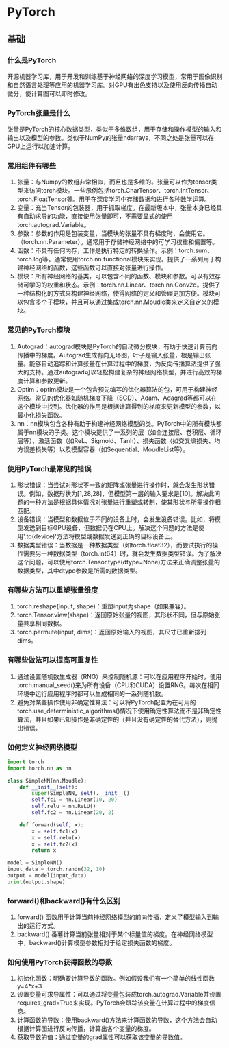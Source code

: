 # PyTorch

## 基础

### 什么是PyTorch

开源机器学习库，用于开发和训练基于神经网络的深度学习模型，常用于图像识别和自然语言处理等应用的机器学习库。对GPU有出色支持以及使用反向传播自动微分，使计算图可以即时修改。

### PyTorch张量是什么

张量是PyTorch的核心数据类型，类似于多维数组，用于存储和操作模型的输入和输出以及模型的参数。类似于NumPy的张量ndarrays，不同之处是张量可以在GPU上运行以加速计算。

### 常用组件有哪些

1. 张量：与Numpy的数组非常相似，而且也是多维的。张量可以作为tensor类型来访问torch模块。一些示例包括torch.CharTensor、torch.IntTensor、torch.FloatTensor等。用于在深度学习中存储数据和进行各种数学运算。
2. 变量：充当Tensor的包装器，用于抓取梯度。在最新版本中，张量本身已经具有自动求导的功能，直接使用张量即可，不需要显式的使用torch.autograd.Variable。
3. 参数：参数的作用是包装变量，当模块的张量不具有梯度时，会使用它。（torch.nn.Parameter）。通常用于存储神经网络中的可学习权重和偏置等。
4. 函数：不具有任何内存，工作是执行特定的转换操作。示例：torch.sum、torch.log等。通常使用torch.nn.functional模块来实现。提供了一系列用于构建神经网络的函数，这些函数可以直接对张量进行操作。
5. 模块：所有神经网络的基类，可以包含不同的函数、模块和参数。可以有效存储可学习的权重和状态。示例：torch.nn.Linear、torch.nn.Conv2d。提供了一种结构化的方式来构建神经网络，使得网络的定义和管理更加方便。模块可以包含多个子模块，并且可以通过集成torch.nn.Moudle类来定义自定义的模块。

### 常见的PyTorch模块

1. Autograd：autograd模块是PyTorch的自动微分模块，有助于快速计算前向传播中的梯度。Autograd生成有向无环图，叶子是输入张量，根是输出张量。能够自动追踪和计算张量在计算过程中的梯度，为反向传播算法提供了强大的支持。通过autograd可以轻松构建复杂的神经网络模型，并进行高效的梯度计算和参数更新。
2. Optim：optim模块是一个包含预先编写的优化器算法的包，可用于构建神经网络。常见的优化器如随机梯度下降（SGD）、Adam、Adagrad等都可以在这个模块中找到。优化器的作用是根据计算得到的梯度来更新模型的参数，以最小化损失函数。
3. nn：nn模块包含各种有助于构建神经网络模型的类。PyTorch中的所有模块都属于nn模块的子类。这个模块提供了一系列的层（如全连接层、卷积层、循环层等）、激活函数（如ReL、Sigmoid、Tanh）、损失函数（如交叉熵损失、均方误差损失等）以及模型容器（如Sequential、MoudleList等）。

### 使用PyTorch最常见的错误

1. 形状错误：当尝试对形状不一致的矩阵或张量进行操作时，就会发生形状错误。例如，数据形状为[1,28,28]，但模型第一层的输入要求是[10]。解决此问题的一种方法是根据具体情况对张量进行重塑或转制，使其形状与所需操作相匹配。
2. 设备错误：当模型和数据位于不同的设备上时，会发生设备错误。比如，将模型发送到目标GPU设备，但数据仍在CPU上。解决这个问题的方法是使用'.to(device)'方法将模型或数据发送到正确的目标设备上。
3. 数据类型错误：当数据是一种数据类型（如torch.float32），而尝试执行的操作需要另一种数据类型（torch.int64）时，就会发生数据类型错误。为了解决这个问题，可以使用torch.Tensor.type(dtype=None)方法来正确调整张量的数据类型，其中dtype参数是所需的数据类型。

### 有哪些方法可以重塑张量维度

1. torch.reshape(input, shape)：重塑input为shape（如果兼容）。
2. torch.Tensor.view(shape)：返回原始张量的视图，其形状不同，但与原始张量共享相同数据。
3. torch.permute(input, dims)：返回原始输入的视图，其尺寸已重新排列dims。

### 有哪些做法可以提高可重复性

1. 通过设置随机数生成器（RNG）来控制随机源：可以在应用程序开始时，使用torch.manual_seed()来为所有设备（CPU和CUDA）设置RNG。每次在相同环境中运行应用程序时都可以生成相同的一系列随机数。
2. 避免对某些操作使用非确定性算法：可以将PyTorch配置为在可用的torch.use_deterministic_algorithms()情况下使用确定性算法而不是非确定性算法，并且如果已知操作是非确定性的（并且没有确定性的替代方法），则抛出错误。

### 如何定义神经网络模型

```Python
import torch
import torch.nn as nn

class SimpleNN(nn.Moudle):
    def __init__(self):
        super(SimpleNN, self).__init__()
        self.fc1 = nn.Linear(10, 20)
        self.relu = nn.ReLU()
        self.fc2 = nn.Linear(20, 2)

    def forward(self, x):
        x = self.fc1(x)
        x = self.relu(x)
        x = self.fc2(x)
        return x

model = SimpleNN()
input_data = torch.randn(32, 10)
output = model(input_data)
print(output.shape)
```

### forward()和backward()有什么区别

1. forward() 函数用于计算当前神经网络模型的前向传播，定义了模型输入到输出的运行方式。
2. backward() 番薯计算当前张量相对于某个标量值的梯度。在神经网络模型中，backward()计算模型参数相对于给定损失函数的梯度。

### 如何使用PyTorch获得函数的导数

1. 初始化函数：明确要计算导数的函数。例如假设我们有一个简单的线性函数y=4*x+3
2. 设置变量可求导属性：可以通过将变量包装成torch.autograd.Variable并设置requires_grad=True来实现。PyTorch会跟踪该变量在计算过程中的梯度信息。
3. 计算函数的导数：使用backward()方法来计算函数的导数，这个方法会自动根据计算图进行反向传播，计算出各个变量的梯度。
4. 获取导数的值：通过变量的grad属性可以获取该变量的导数值。
